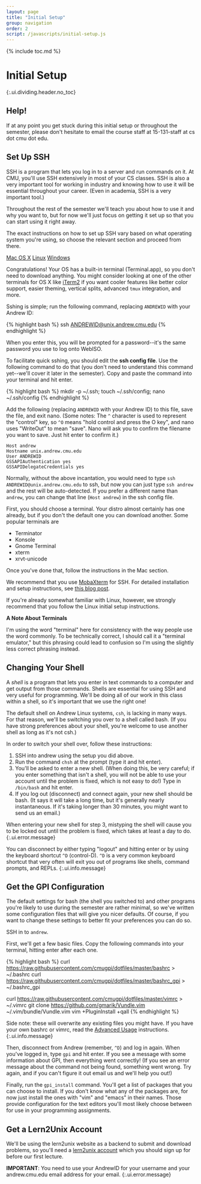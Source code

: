 ```yaml
---
layout: page
title: "Initial Setup"
group: navigation
order: 2
script: /javascripts/initial-setup.js
---
```


{% include toc.md %}

# Initial Setup
{:.ui.dividing.header.no_toc}

## Help!

If at any point you get stuck during this initial setup or throughout the
semester, please don't hesitate to email the course staff at 15-131-staff at cs
dot cmu dot edu.

## Set Up SSH

SSH is a program that lets you log in to a server and run commands on it. At
CMU, you'll use SSH extensively in most of your CS classes. SSH is also a very
important tool for working in industry and knowing how to use it will be
essential throughout your career. (Even in academia, SSH is a very important
tool.)

Throughout the rest of the semester we'll teach you about how to use it and why
you want to, but for now we'll just focus on getting it set up so that you can
start using it right away.

The exact instructions on how to set up SSH vary based on what operating system
you're using, so choose the relevant section and proceed from there.

<div id="ssh">
<div class="ui top attached tabular menu">
  <a href="#" class="active item" data-tab="osx">Mac OS X</a>
  <a href="#" class="item" data-tab="linux">Linux</a>
  <a href="#" class="item" data-tab="windows">Windows</a>
</div>
<div class="ui bottom attached active tab segment" data-tab="osx">

<!-- TODO add screenshots for OS X initial setup -->

Congratulations! Your OS has a built-in terminal (Terminal.app), so you don't
need to download anything. You might consider looking at one of the other
terminals for OS X like [iTerm2][iterm2] if you want cooler features like better
color support, easier theming, vertical splits, advanced `tmux` integration, and
more.

Sshing is simple; run the following command, replacing `ANDREWID` with your
Andrew ID:

{% highlight bash %}
ssh ANDREWID@unix.andrew.cmu.edu
{% endhighlight %}

When you enter this, you will be prompted for a password--it's the same password
you use to log onto WebISO.

To facilitate quick sshing, you should edit the __ssh config file__. Use the
following command to do that (you don't need to understand this command
yet--we'll cover it later in the semester). Copy and paste the command into
your terminal and hit enter.

{% highlight bash %}
mkdir -p ~/.ssh; touch ~/.ssh/config; nano ~/.ssh/config
{% endhighlight %}

Add the following (replacing `ANDREWID` with your Andrew ID) to this file, save
the file, and exit nano. (Some notes: The `^` character is used to represent
the "control" key, so `^O` means "hold control and press the O key", and nano
uses "WriteOut" to mean "save". Nano will ask you to confirm the filename you
want to save. Just hit enter to confirm it.)

<!-- TODO add better fenced code blocks -->

~~~
Host andrew
Hostname unix.andrew.cmu.edu
User ANDREWID
GSSAPIAuthentication yes
GSSAPIDelegateCredentials yes
~~~

Normally, without the above incantation, you would need to type `ssh
ANDREWID@unix.andrew.cmu.edu` to ssh, but now you can just type `ssh andrew`
and the rest will be auto-detected. If you prefer a different name than
`andrew`, you can change that line (`Host andrew`) in the ssh config file.

<!-- TODO add note about passwordless ssh -->

</div>
<div class="ui bottom attached tab segment" data-tab="linux">

First, you should choose a terminal. Your distro almost certainly has one
already, but if you don't the default one you can download another. Some
popular terminals are

- Terminator
- Konsole
- Gnome Terminal
- xterm
- xrvt-unicode

Once you've done that, follow the instructions in the Mac section.

</div>
<div class="ui bottom attached tab segment" data-tab="windows">

We recommend that you use [MobaXterm][mobaxterm] for SSH. For detailed
installation and setup instructions, see [this blog post][mobaxterm-tutorial].

If you're already somewhat familiar with Linux, however, we strongly recommend
that you follow the Linux initial setup instructions.

</div>
</div>

<div class="ui info message">

__A Note About Terminals__

I'm using the word "terminal" here for consistency with the way people use the
word commonly. To be technically correct, I should call it a "terminal emulator,"
but this phrasing could lead to confusion so I'm using the slightly less correct
phrasing instead.

</div>

## Changing Your Shell

A _shell_ is a program that lets you enter in text commands to a computer and
get output from those commands. Shells are essential for using SSH and very
useful for programming. We'll be doing all of our work in this class within a
shell, so it's important that we use the right one!

The default shell on Andrew Linux systems, `csh`, is lacking in many ways. For
that reason, we'll be switching you over to a shell called bash. (If you have
strong preferences about your shell, you're welcome to use another shell as long
as it's not csh.)

In order to switch your shell over, follow these instructions:


1. SSH into andrew using the setup you did above.
1. Run the command `chsh` at the prompt (type it and hit enter).
1. You'll be asked to enter a new shell. (When doing this, be very careful; if
   you enter something that isn't a shell, you will not be able to use your
   account until the problem is fixed, which is not easy to do!)
   Type in `/bin/bash` and hit enter.
1. If you log out (disconnect) and connect again, your new shell should be bash.
   (It says it will take a long time, but it's generally nearly instantaneous.
   If it's taking longer than 30 minutes, you might want to send us an email.)

When entering your new shell for step 3, mistyping the shell will cause you to
be locked out until the problem is fixed, which takes at least a day to do.
{:.ui.error.message}

You can disconnect by either typing "logout" and hitting enter or by
using the keyboard shortcut `^D` (control-D). `^D` is a very common keyboard
shortcut that very often will exit you out of programs like shells, command
prompts, and REPLs.
{:.ui.info.message}

## Get the GPI Configuration

The default settings for bash (the shell you switched to) and other programs
you're likely to use during the semester are rather minimal, so we've written
some configuration files that will give you nicer defaults. Of course, if you
want to change these settings to better fit your preferences you can do so.

SSH in to `andrew`.

First, we'll get a few basic files. Copy the following commands into your
terminal, hitting enter after each one.

{% highlight bash %}
curl https://raw.githubusercontent.com/cmugpi/dotfiles/master/bashrc > ~/.bashrc
curl https://raw.githubusercontent.com/cmugpi/dotfiles/master/bashrc_gpi > ~/.bashrc_gpi

curl https://raw.githubusercontent.com/cmugpi/dotfiles/master/vimrc > ~/.vimrc
git clone https://github.com/gmarik/Vundle.vim ~/.vim/bundle/Vundle.vim
vim +PluginInstall +qall
{% endhighlight %}

Side note: these will overwrite any existing files you might have. If you have
your own bashrc or vimrc, read the [Advanced Usage][advanced] instructions.
{:.ui.info.message}

Then, disconnect from Andrew (remember, `^D`) and log in again. When you've logged
in, type `gpi` and hit enter. If you see a message with some information about
GPI, then everything went correctly! (If you see an error message about the
command not being found, something went wrong. Try again, and if you can't
figure it out email us and we'll help you out!)

Finally, run the `gpi_install` command. You'll get a list of packages that you can
choose to install. If you don't know what any of the packages are, for now just
install the ones with "vim" and "emacs" in their names. Those provide
configuration for the text editors you'll most likely choose between for use in
your programming assignments.

## Get a Lern2Unix Account

We'll be using the lern2unix website as a backend to submit and download
problems, so you'll need a [lern2unix account][lern2unix-signup] which you
should sign up for before our first lecture.

__IMPORTANT__:
You need to use your AndrewID for your username and your
andrew.cmu.edu email address for your email.
{:.ui.error.message}


[mobaxterm]: http://mobaxterm.mobatek.net/
[mobaxterm-tutorial]: http://blog.jez.io/2014/09/28/setting-up-mobaxterm-for-ssh-on-windows/
[iterm2]: http://iterm2.com/
[advanced]: https://github.com/cmugpi/dotfiles#advanced-usage
[lern2unix-signup]: http://www.lern2unix.com/account/signup/
